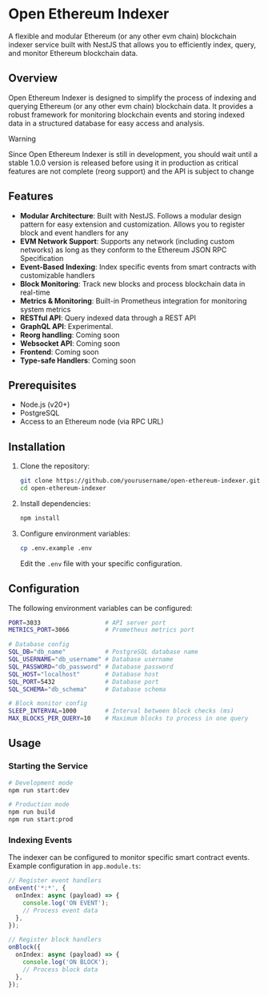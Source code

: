 # Open Ethereum Indexer

A flexible and modular Ethereum (or any other evm chain) blockchain indexer service built with NestJS that allows you to efficiently index, query, and monitor Ethereum blockchain data.

## Overview

Open Ethereum Indexer is designed to simplify the process of indexing and querying Ethereum (or any other evm chain) blockchain data. It provides a robust framework for monitoring blockchain events and storing indexed data in a structured database for easy access and analysis.

> [!WARNING]
> Since Open Ethereum Indexer is still in development, you should wait until a stable 1.0.0 version is released before using it in production as critical features are not complete (reorg support) and the API is subject to change

## Features

- **Modular Architecture**: Built with NestJS. Follows a modular design pattern for easy extension and customization. Allows you to register block and event handlers for any
- **EVM Network Support**: Supports any network (including custom networks) as long as they conform to the Ethereum JSON RPC Specification
- **Event-Based Indexing**: Index specific events from smart contracts with customizable handlers
- **Block Monitoring**: Track new blocks and process blockchain data in real-time
- **Metrics & Monitoring**: Built-in Prometheus integration for monitoring system metrics
- **RESTful API**: Query indexed data through a REST API
- **GraphQL API**: Experimental.
- **Reorg handling**: Coming soon
- **Websocket API**: Coming soon
- **Frontend**: Coming soon
- **Type-safe Handlers**: Coming soon

## Prerequisites

- Node.js (v20+)
- PostgreSQL
- Access to an Ethereum node (via RPC URL)

## Installation

1. Clone the repository:
   ```bash
   git clone https://github.com/yourusername/open-ethereum-indexer.git
   cd open-ethereum-indexer
   ```

2. Install dependencies:
   ```bash
   npm install
   ```

3. Configure environment variables:
   ```bash
   cp .env.example .env
   ```
   Edit the `.env` file with your specific configuration.

## Configuration

The following environment variables can be configured:

```bash
PORT=3033                  # API server port
METRICS_PORT=3066          # Prometheus metrics port

# Database config
SQL_DB="db_name"           # PostgreSQL database name
SQL_USERNAME="db_username" # Database username
SQL_PASSWORD="db_password" # Database password
SQL_HOST="localhost"       # Database host
SQL_PORT=5432              # Database port
SQL_SCHEMA="db_schema"     # Database schema

# Block monitor config
SLEEP_INTERVAL=1000        # Interval between block checks (ms)
MAX_BLOCKS_PER_QUERY=10    # Maximum blocks to process in one query
```

## Usage

### Starting the Service

```bash
# Development mode
npm run start:dev

# Production mode
npm run build
npm run start:prod
```

### Indexing Events

The indexer can be configured to monitor specific smart contract events. Example configuration in `app.module.ts`:

```typescript
// Register event handlers
onEvent('*:*', {
  onIndex: async (payload) => {
    console.log('ON EVENT');
    // Process event data
  },
});

// Register block handlers
onBlock({
  onIndex: async (payload) => {
    console.log('ON BLOCK');
    // Process block data
  },
});
```